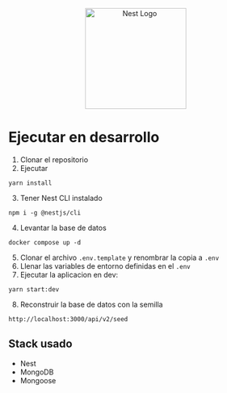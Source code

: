 <p align="center">
  <a href="http://nestjs.com/" target="blank"><img src="https://nestjs.com/img/logo-small.svg" width="200" alt="Nest Logo" /></a>
</p>

# Ejecutar en desarrollo

1. Clonar el repositorio
2. Ejecutar
```
yarn install
```
3. Tener Nest CLI instalado
```
npm i -g @nestjs/cli
```
4. Levantar la base de datos
```
docker compose up -d
```
5. Clonar el archivo ```.env.template``` y renombrar la copia a ```.env```
6. Llenar las variables de entorno definidas en el ```.env```
7. Ejecutar la aplicacion en dev:
```
yarn start:dev
```
8. Reconstruir la base de datos con la semilla
```
http://localhost:3000/api/v2/seed
```

## Stack usado
* Nest
* MongoDB
* Mongoose